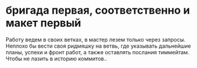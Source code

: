 # бригада первая, соответственно и макет первый


Работу ведем в своих ветках, в мастер лезем только через запросы.
Неплохо бы вести своя ридмяшку на ветвь, где указывать дальнейшие планы, успехи и фронт работ,
а также оставлять послания тиммейтам. Чтобы не лазить в историю коммитов..
